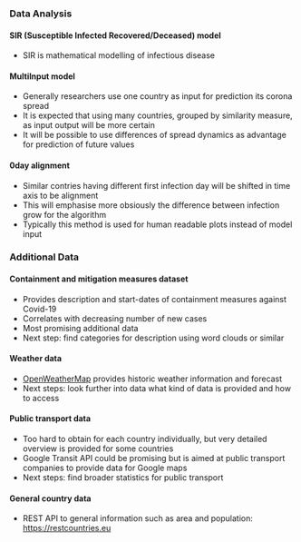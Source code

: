 

### Data Analysis
#### SIR (Susceptible Infected Recovered/Deceased) model
 - SIR is mathematical modelling of infectious disease

#### MultiInput model
 - Generally researchers use one country as input for prediction its corona spread
 - It is expected that using many countries, grouped by similarity measure, as input output will be more certain
 - It will be possible to use differences of spread dynamics as advantage for prediction of future values

#### 0day alignment
 - Similar contries having different first infection day will be shifted in time axis to be alignment
 - This will emphasise more obsiously the difference between infection grow for the algorithm
 - Typically this method is used for human readable plots instead of model input

### Additional Data
#### Containment and mitigation measures dataset
- Provides description and start-dates of containment measures against Covid-19
- Correlates with decreasing number of new cases
- Most promising additional data
- Next step: find categories for description using word clouds or similar

#### Weather data
- [OpenWeatherMap](https://openweathermap.org/) provides historic weather information and forecast
- Next steps: look further into data what kind of data is provided and how to access

#### Public transport data
- Too hard to obtain for each country individually, but very detailed overview is provided for some countries
- Google Transit API could be promising but is aimed at public transport companies to provide data for Google maps
- Next steps: find broader statistics for public transport

#### General country data
- REST API to general information such as area and population: https://restcountries.eu